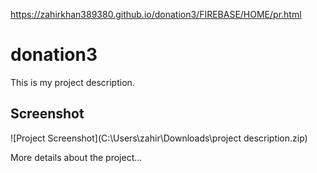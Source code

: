 https://zahirkhan389380.github.io/donation3/FIREBASE/HOME/pr.html


# donation3

This is my project description.

## Screenshot

![Project Screenshot](C:\Users\zahir\Downloads\project description.zip)

More details about the project...
